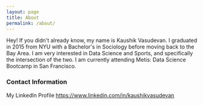 ```yaml
---
layout: page
title: About
permalink: /about/
---
```


Hey!
If you didn't already know, my name is Kaushik Vasudevan. I graduated in 2015 from NYU with a Bachelor's in Sociology before moving back to the Bay Area. I am very interested in Data Science and Sports, and specifically the intersection of the two. I am currently attending Metis: Data Science Bootcamp in San Francisco.

### Contact Information

My LinkedIn Profile
https://www.linkedin.com/in/kaushikvasudevan

<!-- [email@domain.com](mailto:email@domain.com) -->